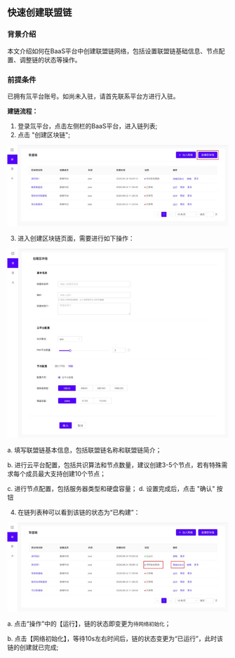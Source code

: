 ## 快速创建联盟链

### 背景介绍

本文介绍如何在BaaS平台中创建联盟链网络，包括设置联盟链基础信息、节点配置、调整链的状态等操作。

### 前提条件

已拥有氚平台账号。如尚未入驻，请首先联系平台方进行入驻。

**建链流程：**

1.	登录氚平台，点击左侧栏的BaaS平台，进入链列表;
2.	点击 "创建区块链";

![](1.jpeg)

3.	进入创建区块链页面，需要进行如下操作：

![](2.jpeg)
 
a. 填写联盟链基本信息，包括联盟链名称和联盟链简介；

b. 进行云平台配置，包括共识算法和节点数量，建议创建3-5个节点，若有特殊需求每个成员最大支持创建10个节点；

c. 进行节点配置，包括服务器类型和硬盘容量；
d. 设置完成后，点击 "确认" 按钮

4. 在链列表种可以看到该链的状态为“已构建”：

![](3.jpeg)
 
a. 点击“操作”中的【运行】，链的状态即变更为`待网络初始化`；

b. 点击【网络初始化】，等待10s左右时间后，链的状态变更为“已运行”，此时该链的创建就已完成;

